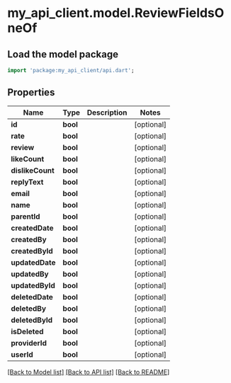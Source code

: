 # my_api_client.model.ReviewFieldsOneOf

## Load the model package
```dart
import 'package:my_api_client/api.dart';
```

## Properties
Name | Type | Description | Notes
------------ | ------------- | ------------- | -------------
**id** | **bool** |  | [optional] 
**rate** | **bool** |  | [optional] 
**review** | **bool** |  | [optional] 
**likeCount** | **bool** |  | [optional] 
**dislikeCount** | **bool** |  | [optional] 
**replyText** | **bool** |  | [optional] 
**email** | **bool** |  | [optional] 
**name** | **bool** |  | [optional] 
**parentId** | **bool** |  | [optional] 
**createdDate** | **bool** |  | [optional] 
**createdBy** | **bool** |  | [optional] 
**createdById** | **bool** |  | [optional] 
**updatedDate** | **bool** |  | [optional] 
**updatedBy** | **bool** |  | [optional] 
**updatedById** | **bool** |  | [optional] 
**deletedDate** | **bool** |  | [optional] 
**deletedBy** | **bool** |  | [optional] 
**deletedById** | **bool** |  | [optional] 
**isDeleted** | **bool** |  | [optional] 
**providerId** | **bool** |  | [optional] 
**userId** | **bool** |  | [optional] 

[[Back to Model list]](../README.md#documentation-for-models) [[Back to API list]](../README.md#documentation-for-api-endpoints) [[Back to README]](../README.md)


